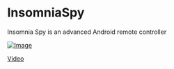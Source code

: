 # InsomniaSpy
Insomnia Spy is an advanced Android remote controller

[![Image](https://i.hizliresim.com/p8ivzmh.png)](https://hizliresim.com/p8ivzmh)

[Video](https://imgyukle.com/i/ChQCqb)

